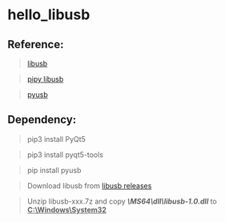 # hello_libusb

## Reference:

>[libusb](https://libusb.info/)

>[pipy libusb](https://pypi.org/project/libusb/)

>[pyusb](https://github.com/pyusb/pyusb)



## Dependency:

>pip3 install PyQt5

>pip3 install pyqt5-tools

>pip install pyusb

>Download libusb from [libusb releases](https://github.com/libusb/libusb/releases)

>Unzip libusb-xxx.7z and copy ***\MS64\dll\libusb-1.0.dll*** to <u>**C:\Windows\System32**</u>